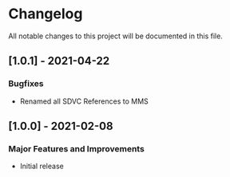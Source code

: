 # Changelog
All notable changes to this project will be documented in this file.

## [1.0.1] - 2021-04-22
### Bugfixes
* Renamed all SDVC References to MMS

## [1.0.0] - 2021-02-08
### Major Features and Improvements
* Initial release
